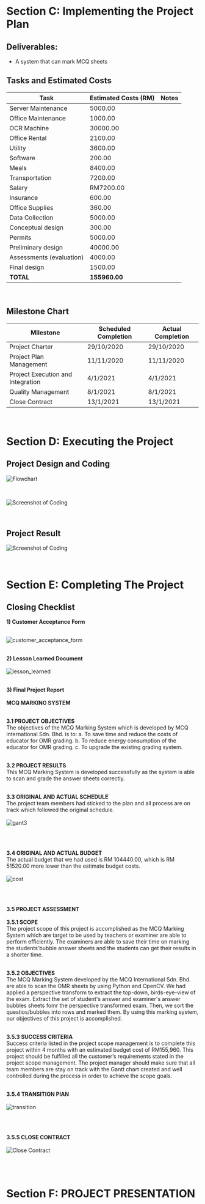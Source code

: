 # **Section C: Implementing the Project Plan**
## Deliverables:
- A system that can mark MCQ sheets 

## Tasks and Estimated Costs


| Task      |Estimated Costs (RM)|Notes   |
|-----------|---------------|--------|
|Server Maintenance|5000.00|   |
|Office Maintenance|1000.00   |   |
|OCR Machine|30000.00||
|Office Rental     |2100.00   |   |
|Utility           |3600.00||
|Software          |200.00||
|Meals|8400.00||
|Transportation|7200.00||
|Salary|RM7200.00||
|Insurance|600.00||
|Office Supplies|360.00||
|Data Collection|5000.00||
|Conceptual design|300.00||
|Permits|5000.00||
|Preliminary design|40000.00||
|Assessments (evaluation)|4000.00||
|Final design|1500.00||
|**TOTAL**|**155960.00**||


<br   />

## Milestone Chart
|Milestone      |Scheduled Completion|Actual Completion   |
|-----------|---------------|--------|
|Project Charter|29/10/2020|29/10/2020|
|Project Plan Management|11/11/2020|11/11/2020|
|Project Execution and Integration|4/1/2021 |4/1/2021|
|Quality Management|8/1/2021 |8/1/2021|
|Close Contract|13/1/2021|13/1/2021|
<br  />

# **Section D: Executing the Project**
## Project Design and Coding
![Flowchart](images/flowchart.png)

<br  />

 ![Screenshot of Coding](images/code.png)


<br  />

## Project Result
![Screenshot of Coding](images/UI.png)


<br  />

# **Section E: Completing The Project**
## Closing Checklist

**1) Customer Acceptance Form**<br /> <br />

![customer_acceptance_form](https://user-images.githubusercontent.com/58871500/105680081-3bb64c00-5f2a-11eb-90d7-2fef1f475217.jpg)
<br  /><br  />

**2) Lesson Learned Document** <br  /><br />
![lesson_learned](https://user-images.githubusercontent.com/58871500/105804777-9956a100-5fdb-11eb-9e65-3dbbbb575b8d.png)
<br  /><br  />

**3) Final Project Report**<br  /><br  />
**MCQ MARKING SYSTEM**<br  /><br />
	
**3.1 PROJECT OBJECTIVES**<br  />
The objectives of the MCQ Marking System which is developed by MCQ international Sdn. Bhd. is to:
	a. To save time and reduce the costs of educator for OMR grading.
	b. To reduce energy consumption of the educator for OMR grading.
	c. To upgrade the existing grading system.
<br  /><br  />

**3.2 PROJECT RESULTS**<br  />
This MCQ Marking System is developed successfully as the system is able to scan and grade the answer sheets correctly.
<br  /><br  />

**3.3 ORIGINAL AND ACTUAL SCHEDULE**<br  />
The project team members had sticked to the plan and all process are on track which followed the original schedule.<br  /><br  />
![gant3](https://user-images.githubusercontent.com/58871500/105732463-6c6aa580-5f6b-11eb-942f-cbdb0cb89e6f.PNG)

<br /><br  />

**3.4 ORIGINAL AND ACTUAL BUDGET**<br  />
The actual budget that we had used is RM 104440.00, which is RM 51520.00 more lower than the estimate budget costs. <br /><br />
![cost](https://user-images.githubusercontent.com/58871500/105683480-a36e9600-5f2e-11eb-9fbc-de7aedd9f989.png)

<br /><br  />

**3.5 PROJECT ASSESSMENT**<br  /><br  />
**3.5.1 SCOPE**<br  /> 
The project scope of this project is accomplished as the MCQ Marking System which are target to be used by teachers or examiner are able to perform efficiently. 
The examiners are able to save their time on marking the students'bubble answer sheets and the students can get their results in a shorter time.
<br  /><br  />

**3.5.2 OBJECTIVES**<br  />
The MCQ Marking System developed by the MCQ International Sdn. Bhd. are able to scan the OMR sheets by using Python and OpenCV. We had applied a perspective transform to 
extract the top-down, birds-eye-view of the exam. Extract the set of student's answer and examiner's answer bubbles sheets fomr the perspective transformed exam. Then, we sort the questios/bubbles into rows and marked them. 
By using this marking system, our objectives of this project is accomplished.
<br /><br  />

**3.5.3 SUCCESS CRITERIA**<br  />
Success criteria listed in the project scope management is to complete this project within 4 months with an estimated budget cost of RM155,960. This project should be fulfilled all the customer’s requirements stated in the project scope management. 
The project manager should make sure that all team members are stay on track with the Gantt chart created and well controlled during the process in order to achieve the scope goals.
<br /><br  />

**3.5.4 TRANSITION PlAN**<br  /><br />
![transition](https://user-images.githubusercontent.com/58871500/105806476-0a4b8800-5fdf-11eb-911c-1115a4305af0.png)

<br  /><br  />

**3.5.5 CLOSE CONTRACT**<br  /><br />
<img src="https://user-images.githubusercontent.com/58871500/105804809-a83d5380-5fdb-11eb-96c3-0bf6e1629342.png" alt="Close Contract" text-align="center" />

<br /><br />

# **Section F: PROJECT PRESENTATION**

